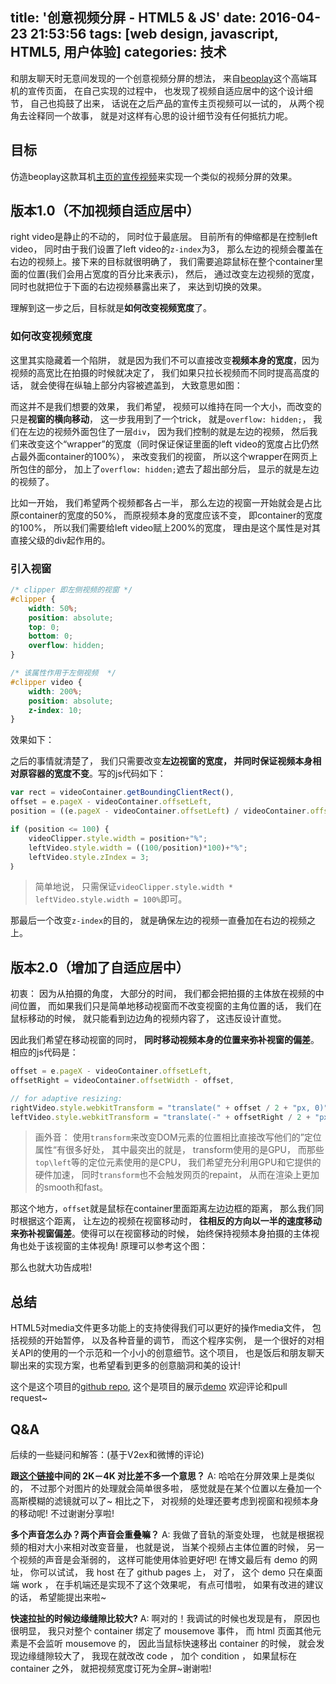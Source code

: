 title: '创意视频分屏 - HTML5 & JS'
date: 2016-04-23 21:53:56
tags: [web design, javascript, HTML5, 用户体验]
categories: 技术
---

和朋友聊天时无意间发现的一个创意视频分屏的想法， 来自[beoplay](http://www.beoplay.com/products/beoplayh7?_ga=1.127614725.969767543.1461077943#at-a-glance)这个高端耳机的宣传页面， 在自己实现的过程中， 也发现了视频自适应居中的这个设计细节， 自己也捣鼓了出来， 话说在之后产品的宣传主页视频可以一试的， 从两个视角去诠释同一个故事， 就是对这样有心思的设计细节没有任何抵抗力呢。

<!-- more -->

## 目标

仿造beoplay这款耳机[主页的宣传视频](http://www.beoplay.com/products/beoplayh7?_ga=1.127614725.969767543.1461077943#video)来实现一个类似的视频分屏的效果。

## 版本1.0（不加视频自适应居中）

right video是静止的不动的， 同时位于最底层。 目前所有的伸缩都是在控制left video， 同时由于我们设置了left video的`z-index`为3， 那么左边的视频会覆盖在右边的视频上。接下来的目标就很明确了， 我们需要追踪鼠标在整个container里面的位置(我们会用占宽度的百分比来表示)， 然后， 通过改变左边视频的宽度， 同时也就把位于下面的右边视频暴露出来了， 来达到切换的效果。

理解到这一步之后，目标就是**如何改变视频宽度**了。

### 如何改变视频宽度

这里其实隐藏着一个陷阱， 就是因为我们不可以直接改变**视频本身的宽度**，因为视频的高宽比在拍摄的时候就决定了， 我们如果只拉长视频而不同时提高高度的话， 就会使得在纵轴上部分内容被遮盖到， 大致意思如图：

而这并不是我们想要的效果， 我们希望， 视频可以维持在同一个大小，而改变的只是**视窗的横向移动**，
这一步我用到了一个trick， 就是`overflow: hidden;`， 我们在左边的视频外面包住了一层`div`， 因为我们控制的就是左边的视频， 然后我们来改变这个“wrapper”的宽度（同时保证保证里面的left video的宽度占比仍然占最外面container的100%）， 来改变我们的视窗， 所以这个wrapper在网页上所包住的部分， 加上了`overflow: hidden;`遮去了超出部分后， 显示的就是左边的视频了。

比如一开始， 我们希望两个视频都各占一半， 那么左边的视窗一开始就会是占比原container的宽度的50%， 而原视频本身的宽度应该不变， 即container的宽度的100%， 所以我们需要给left video赋上200%的宽度， 理由是这个属性是对其直接父级的div起作用的。

### 引入视窗

```css
/* clipper 即左侧视频的视窗 */
#clipper {
	width: 50%;
	position: absolute;
	top: 0;
	bottom: 0;
	overflow: hidden;
}

/* 该属性作用于左侧视频  */
#clipper video {
	width: 200%;
	position: absolute;
	z-index: 10;
}
```

效果如下：

之后的事情就清楚了， 我们只需要改变**左边视窗的宽度， 并同时保证视频本身相对原容器的宽度不变**。写的js代码如下：

```javascript
var rect = videoContainer.getBoundingClientRect(),
offset = e.pageX - videoContainer.offsetLeft,
position = ((e.pageX - videoContainer.offsetLeft) / videoContainer.offsetWidth) * 100;

if (position <= 100) {
	videoClipper.style.width = position+"%";
	leftVideo.style.width = ((100/position)*100)+"%";
	leftVideo.style.zIndex = 3;
｝
```

> 简单地说， 只需保证`videoClipper.style.width * leftVideo.style.width = 100%`即可。

那最后一个改变`z-index`的目的， 就是确保左边的视频一直叠加在右边的视频之上。

## 版本2.0（增加了自适应居中）


初衷： 因为从拍摄的角度， 大部分的时间， 我们都会把拍摄的主体放在视频的中间位置， 而如果我们只是简单地移动视窗而不改变视窗的主角位置的话， 我们在鼠标移动的时候， 就只能看到边边角的视频内容了， 这违反设计直觉。

因此我们希望在移动视窗的同时， **同时移动视频本身的位置来弥补视窗的偏差**。相应的js代码是：

```javascript
offset = e.pageX - videoContainer.offsetLeft,
offsetRight = videoContainer.offsetWidth - offset,

// for adaptive resizing:
rightVideo.style.webkitTransform = "translate(" + offset / 2 + "px, 0)";
leftVideo.style.webkitTransform = "translate(-" + offsetRight / 2 + "px, 0)";
```

> 画外音： 使用`transform`来改变DOM元素的位置相比直接改写他们的”定位属性“有很多好处， 其中最突出的就是， transform使用的是GPU， 而那些`top\left`等的定位元素使用的是CPU， 我们希望充分利用GPU和它提供的硬件加速， 同时`transform`也不会触发网页的repaint， 从而在渲染上更加的smooth和fast。

那这个地方，`offset`就是鼠标在container里面距离左边边框的距离， 那么我们同时根据这个距离， 让左边的视频在视窗移动时， **往相反的方向以一半的速度移动来弥补视窗偏差**。使得可以在视窗移动的时候， 始终保持视频本身拍摄的主体视角也处于该视窗的主体视角! 原理可以参考这个图：

那么也就大功告成啦!

## 总结

HTML5对media文件更多功能上的支持使得我们可以更好的操作media文件， 包括视频的开始暂停， 以及各种音量的调节， 而这个程序实例， 是一个很好的对相关API的使用的一个示范和一个小小的创意细节。这个项目， 也是饭后和朋友聊天聊出来的实现方案，也希望看到更多的创意脑洞和美的设计!

这个是这个项目的[github repo](https://github.com/chocoluffy/screen-split-video), 这个是项目的展示[demo](http://chocoluffy.com/screen-split-video/) 欢迎评论和pull request~

## Q&A

后续的一些疑问和解答：(基于V2ex和微博的评论)

**跟[这个链接](http://www.mi.com/hezi3s/ )中间的 2K－4K 对比差不多一个意思？**
A: 哈哈在分屏效果上是类似的， 不过那个对图片的处理就会简单很多啦， 感觉就是在某个位置以左叠加一个高斯模糊的滤镜就可以了~ 相比之下， 对视频的处理还要考虑到视窗和视频本身的移动呢! 不过谢谢分享啦!

**多个声音怎么办？两个声音会重叠嘛？**
A: 我做了音轨的渐变处理， 也就是根据视频的相对大小来相对改变音量， 也就是说， 当某个视频占主体位置的时候， 另一个视频的声音是会渐弱的， 这样可能使用体验更好吧! 在博文最后有 demo 的网址， 你可以试试， 我 host 在了 github pages 上， 对了， 这个 demo 只在桌面端 work ， 在手机端还是实现不了这个效果呢， 有点可惜啦， 如果有改进的建议的话， 希望能提出来啦~

**快速拉扯的时候边缘缝隙比较大?**
A: 啊对的！我调试的时候也发现是有， 原因也很明显， 我只对整个 container 绑定了 mousemove 事件， 而 html 页面其他元素是不会监听 mousemove 的， 因此当鼠标快速移出 container 的时候， 就会发现边缘缝隙较大了， 我现在就改改 code ， 加个 condition ， 如果鼠标在 container 之外， 就把视频宽度订死为全屏~谢谢啦!

